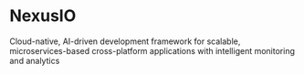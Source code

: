 # NexusIO
Cloud-native, AI-driven development framework for scalable, microservices-based cross-platform applications with intelligent monitoring and analytics

